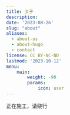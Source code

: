 ```yaml
---
title: 关于
description: 
date: '2023-08-26'
slug: "about"
aliases:
  - about-us
  - about-hugo
  - contact
license: CC BY-NC-ND
lastmod: '2023-10-12'
menu:
    main: 
        weight: -90
        params:
            icon: user
---
```

正在施工，请绕行